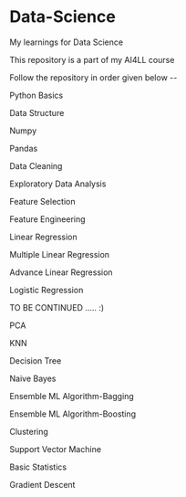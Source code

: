 # Data-Science
My learnings for Data Science

This repository is a part of my AI4LL course

Follow the repository in order given below --


Python Basics

Data Structure

Numpy

Pandas

Data Cleaning

Exploratory Data Analysis

Feature Selection

Feature Engineering

Linear Regression

Multiple Linear Regression

Advance Linear Regression

Logistic Regression

TO BE CONTINUED ..... :)

PCA

KNN

Decision Tree

Naive Bayes

Ensemble ML Algorithm-Bagging

Ensemble ML Algorithm-Boosting

Clustering

Support Vector Machine

Basic Statistics

Gradient Descent





